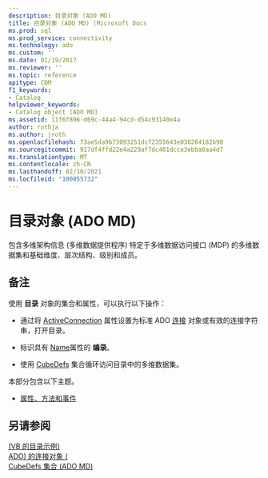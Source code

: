 ```yaml
---
description: 目录对象 (ADO MD)
title: 目录对象 (ADO MD) |Microsoft Docs
ms.prod: sql
ms.prod_service: connectivity
ms.technology: ado
ms.custom: ''
ms.date: 01/19/2017
ms.reviewer: ''
ms.topic: reference
apitype: COM
f1_keywords:
- Catalog
helpviewer_keywords:
- Catalog object [ADO MD]
ms.assetid: 11f6f896-d69c-44a4-94cd-d54c93140e4a
author: rothja
ms.author: jroth
ms.openlocfilehash: 73ae5da9b73093251dcf2355643e038264182b90
ms.sourcegitcommit: 917df4ffd22e4a229af7dc481dcce3ebba0aa4d7
ms.translationtype: MT
ms.contentlocale: zh-CN
ms.lasthandoff: 02/10/2021
ms.locfileid: "100055732"
---
```

# <a name="catalog-object-ado-md"></a>目录对象 (ADO MD)
包含多维架构信息 (多维数据提供程序) 特定于多维数据访问接口 (MDP) 的多维数据集和基础维度、层次结构、级别和成员。  
  
## <a name="remarks"></a>备注  
 使用 **目录** 对象的集合和属性，可以执行以下操作：  
  
-   通过将 [ActiveConnection](./activeconnection-property-ado-md.md) 属性设置为标准 ADO [连接](../ado-api/connection-object-ado.md) 对象或有效的连接字符串，打开目录。  
  
-   标识具有 [Name](./name-property-ado-md.md)属性的 **编录**。  
  
-   使用 [CubeDefs](./cubedefs-collection-ado-md.md) 集合循环访问目录中的多维数据集。  
  
 本部分包含以下主题。  
  
-   [属性、方法和事件](./catalog-object-properties-methods-and-events-ado-md.md)  
  
## <a name="see-also"></a>另请参阅  
 [ (VB 的目录示例) ](./catalog-example-vb.md)   
 [ADO) 的连接对象 (](../ado-api/connection-object-ado.md)   
 [CubeDefs 集合 (ADO MD)](./cubedefs-collection-ado-md.md)